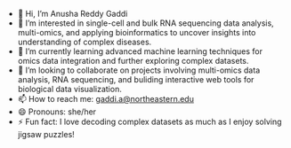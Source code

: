 - 👋 Hi, I’m Anusha Reddy Gaddi
- 👀 I’m interested in single-cell and bulk RNA sequencing data analysis, multi-omics, and applying bioinformatics to uncover insights into understanding of complex diseases.
- 🌱 I’m currently learning advanced machine learning techniques for omics data integration and further exploring complex datasets.
- 💞️ I’m looking to collaborate on projects involving multi-omics data analysis, RNA sequencing, and buliding interactive web tools for biological data visualization.
- 📫 How to reach me: gaddi.a@northeastern.edu
- 😄 Pronouns: she/her
- ⚡ Fun fact: I love decoding complex datasets as much as I enjoy solving jigsaw puzzles!
